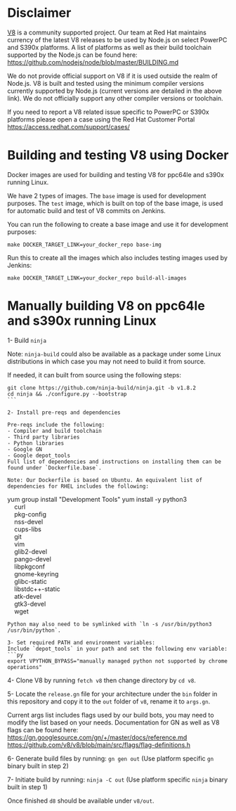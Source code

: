 # Disclaimer
[V8](https://v8.dev/) is a community supported project. Our team at Red Hat maintains currency of the latest V8 releases to be used by Node.js on select PowerPC and S390x platforms. A list of platforms as well as their build toolchain supported by the Node.js can be found here:
https://github.com/nodejs/node/blob/master/BUILDING.md

We do not provide official support on V8 if it is used outside the realm of Node.js. V8 is built and tested
using the minimum compiler versions currently supported by Node.js (current versions are detailed in the above link). We do not officially support any other compiler versions or toolchain.

If you need to report a V8 related issue specific to PowerPC or S390x platforms please open a case using the Red Hat Customer Portal https://access.redhat.com/support/cases/

# Building and testing V8 using Docker
Docker images are used for building and testing V8 for ppc64le and s390x running Linux.

We have 2 types of images. The `base` image is used for development purposes. The `test` image, which is built on top of the base image, is used for automatic build and test of V8 commits on Jenkins.

You can run the following to create a base image and use it for development purposes:
```
make DOCKER_TARGET_LINK=your_docker_repo base-img
```

Run this to create all the images which also includes testing images used by Jenkins:
```
make DOCKER_TARGET_LINK=your_docker_repo build-all-images
```

# Manually building V8 on ppc64le and s390x running Linux
1- Build `ninja`

Note: `ninja-build` could also be available as a package under some Linux distributions in which
case you may not need to build it from source.

If needed, it can built from source using the following steps:
```
git clone https://github.com/ninja-build/ninja.git -b v1.8.2
cd ninja && ./configure.py --bootstrap
```  

2- Install pre-reqs and dependencies

Pre-reqs include the following:
- Compiler and build toolchain
- Third party libraries
- Python libraries
- Google GN
- Google depot_tools
Full list of dependencies and instructions on installing them can be found under `Dockerfile.base`.

Note: Our Dockerfile is based on Ubuntu. An equivalent list of dependencies for RHEL includes the following:
```
yum group install "Development Tools"
yum install -y python3 \
    curl \
    pkg-config \
    nss-devel \
    cups-libs \
    git \
    vim \
    glib2-devel \
    pango-devel \
    libpkgconf \
    gnome-keyring \
    glibc-static \
    libstdc++-static \
    atk-devel \
    gtk3-devel \
    wget
```
Python may also need to be symlinked with `ln -s /usr/bin/python3 /usr/bin/python`.

3- Set required PATH and environment variables:
Include `depot_tools` in your path and set the following env variable:
```py
export VPYTHON_BYPASS="manually managed python not supported by chrome operations"
```

4- Clone V8 by running `fetch v8` then change directory by `cd v8`.

5- Locate the `release.gn` file for your architecture under the `bin` folder in this repository and copy it to the `out` folder of `v8`, rename it to `args.gn`.

Current args list includes flags used by our build bots, you may need to modify the list based on your needs. Documentation for GN as well as V8 flags can be found here:
https://gn.googlesource.com/gn/+/master/docs/reference.md
https://github.com/v8/v8/blob/main/src/flags/flag-definitions.h

6- Generate build files by running: `gn gen out` (Use platform specific `gn` binary built in step 2)

7- Initiate build by running: `ninja -C out` (Use platform specific `ninja` binary built in step 1)

Once finished `d8` should be available under `v8/out`.
